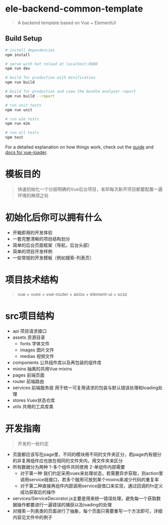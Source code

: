 # ele-backend-common-template

> A backend template based on Vue + ElementUI

## Build Setup

``` bash
# install dependencies
npm install

# serve with hot reload at localhost:8080
npm run dev

# build for production with minification
npm run build

# build for production and view the bundle analyzer report
npm run build --report

# run unit tests
npm run unit

# run e2e tests
npm run e2e

# run all tests
npm test
```

For a detailed explanation on how things work, check out the [guide](http://vuejs-templates.github.io/webpack/) and [docs for vue-loader](http://vuejs.github.io/vue-loader).

# 模板目的
> 快速初始化一个分层明确的Vue后台项目，省却每次新开项目都要配置一遍环境的麻烦之处

# 初始化后你可以拥有什么
* 开箱即用的开发体验
* 一套完整清晰的项目结构划分
* 简单的后台页面框架（导航，后台头部）
* 简单的项目开发样例
* 一些常规的开发模板（例如搜索-列表页）

# 项目技术结构
> vue + vuex + vue-router + axios + element-ui + scss

# src项目结构
*   api     项目请求接口
*   assets  资源目录
    +   fonts   字体文件
    +   images  图片文件
    +   medias  视频文件
*   components  公共组件库以及再包装的组件库
*   mixins  抽离的共用Vue mixins
*   pages   前端页面
*   router  前端路由
*   services  前端服务层 用于统一可复用请求的包装与默认错误处理和loading处理
*   stores  Vuex状态仓库
*   utils   共用的工具库类

# 开发指南
> 开发的一些约定

* 页面都应该写在page里，不同的模块用不同的文件夹区分，若page内有细分的非复用组件应也放在相同的文件夹内，用文件夹来区分
* 所有数据分为两种 1-多个组件共同使用 2-单组件内部需要
    +   对于第一种 我们约定采用vuex来处理状态，若需要异步获取，则action里调用service层接口，若多个服用可放到某个mixins来减少代码的重复率
    +   对于第二种直接再组件内部调用service层借口来实现，通过回调的fn定义成功获取后的操作
* services/ServiceDecorator.js主要是用来统一错误处理，避免每一个获取数据操作都要进行一遍错误的捕获以及loading的处理
* 对搜索－列表类的页面进行了抽象，每个页面只需要重写一个方法即可，详细内容见文件中的例子